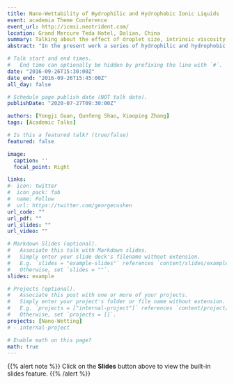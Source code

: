 ```yaml
---
title: Nano-Wettability of Hydrophilic and Hydrophobic Ionic Liquids
event: academia Theme Conference
event_url: http://icmsi.neotrident.com/
location: Grand Mercure Teda Hotel, Dalian, China
summary: Talking about the effect of droplet size, intrinsic viscosity and simulated temperature on Nano-Wettability of Hydrophilic and Hydrophobic Ionic Liquids.
abstract: "In the present work a series of hydrophilic and hydrophobic 1-ethyl-3-methylimidazolium room temperature ionic liquids (RTILs) have been employed to probe the wettability in nano-scale using molecular dynamics (MD) simulation. The simulation results confirm droplet size, intrinsic viscosity and simulated temperature play the dominant role in the wettability of ionic liquids (ILs) in nano-scale."

# Talk start and end times.
#   End time can optionally be hidden by prefixing the line with `#`.
date: "2016-09-26T15:30:00Z"
date_end: "2016-09-26T15:45:00Z"
all_day: false

# Schedule page publish date (NOT talk date).
publishDate: "2020-07-27T09:30:00Z"

authors: [Yongji Guan, Qunfeng Shao, Xiaoping Zhang]
tags: [Academic Talks]

# Is this a featured talk? (true/false)
featured: false

image:
  caption: ''
  focal_point: Right

links:
#- icon: twitter
#  icon_pack: fab
#  name: Follow
#  url: https://twitter.com/georgecushen
url_code: ""
url_pdf: ""
url_slides: ""
url_video: ""

# Markdown Slides (optional).
#   Associate this talk with Markdown slides.
#   Simply enter your slide deck's filename without extension.
#   E.g. `slides = "example-slides"` references `content/slides/example-slides.md`.
#   Otherwise, set `slides = ""`.
slides: example

# Projects (optional).
#   Associate this post with one or more of your projects.
#   Simply enter your project's folder or file name without extension.
#   E.g. `projects = ["internal-project"]` references `content/project/deep-learning/index.md`.
#   Otherwise, set `projects = []`.
projects: [Nano-Wetting]
# - internal-project

# Enable math on this page?
math: true
---
```


{{% alert note %}}
Click on the **Slides** button above to view the built-in slides feature.
{{% /alert %}}
